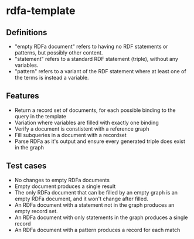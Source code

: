 # rdfa-template

## Definitions

* "empty RDFa document" refers to having no RDF statements or patterns, but possibly other content.
* "statement" refers to a standard RDF statement (triple), without any variables.
* "pattern" refers to a variant of the RDF statement where at least one of the terms is instead a variable.


## Features

* Return a record set of documents, for each possible binding to the query in the template
* Variation where variables are filled with exactly one binding
* Verify a document is constistent with a reference graph
* Fill subqueries in a document with a recordset
* Parse RDFa as it's output and ensure every generated triple does exist in the graph


## Test cases
* No changes to empty RDFa documents
* Empty document produces a single result
* The only RDFa document that can be filled by an empty graph is an empty RDFa document, and it won't change after filled.
* An RDFa document with a statement not in the graph produces an empty record set.
* An RDFa document with only statements in the graph produces a single record
* An RDFa document with a pattern produces a record for each match

